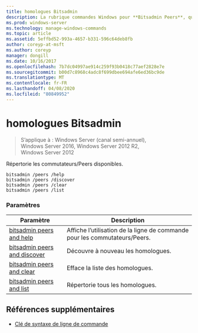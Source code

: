 ```yaml
---
title: homologues Bitsadmin
description: La rubrique commandes Windows pour **Bitsadmin Peers**, qui répertorie les commutateurs/Peers.
ms.prod: windows-server
ms.technology: manage-windows-commands
ms.topic: article
ms.assetid: 5effbd52-993a-4657-b331-596c64deb8fb
author: coreyp-at-msft
ms.author: coreyp
manager: dongill
ms.date: 10/16/2017
ms.openlocfilehash: 7b7dc04997ae914c259f93b0418c77aef2828e7e
ms.sourcegitcommit: b00d7c8968c4adc8f699dbee694afe6ed36bc9de
ms.translationtype: MT
ms.contentlocale: fr-FR
ms.lasthandoff: 04/08/2020
ms.locfileid: "80849952"
---
```

# <a name="bitsadmin-peers"></a>homologues Bitsadmin

>S’applique à : Windows Server (canal semi-annuel), Windows Server 2016, Windows Server 2012 R2, Windows Server 2012

Répertorie les commutateurs/Peers disponibles.

```
bitsadmin /peers /help
bitsadmin /peers /discover
bitsadmin /peers /clear
bitsadmin /peers /list
```

### <a name="parameters"></a>Paramètres
| Paramètre | Description |
| -------------- | -------------- |
| [bitsadmin peers and help](bitsadmin-peers-and-help.md) | Affiche l’utilisation de la ligne de commande pour les commutateurs/Peers. |
| [bitsadmin peers and discover](bitsadmin-peers-and-discover.md) | Découvre à nouveau les homologues. |
| [bitsadmin peers and clear](bitsadmin-peers-and-clear.md) | Efface la liste des homologues. |
| [bitsadmin peers and list](bitsadmin-peers-and-list.md) | Répertorie tous les homologues. |

## <a name="additional-references"></a>Références supplémentaires

- [Clé de syntaxe de ligne de commande](command-line-syntax-key.md)
